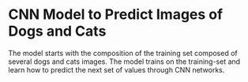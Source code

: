 # CNN Model to Predict Images of Dogs and Cats

The model starts with the composition of the training set composed of several dogs and cats images. The model trains on the training-set and learn how to predict the next set of values through CNN networks. 
